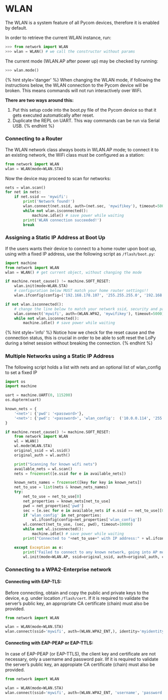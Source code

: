 # WLAN

The WLAN is a system feature of all Pycom devices, therefore it is enabled by default.

In order to retrieve the current WLAN instance, run:

```python
>>> from network import WLAN
>>> wlan = WLAN() # we call the constructor without params
```

The current mode (WLAN.AP after power up) may be checked by running:

```python
>>> wlan.mode()
```

{% hint style='danger' %}
When changing the WLAN mode, if following the instructions below, the WLAN connection to the Pycom device will be broken. This means commands will not run interactively over WiFi.

**There are two ways around this:**
1. Put this setup code into the boot.py file of the Pycom device so that it gets executed automatically after reset.
2. Duplicate the REPL on UART. This way commands can be run via Serial USB.
{% endhint %}

### Connecting to a Router
The WLAN network class always boots in WLAN.AP mode; to connect it to an existing network, the WiFi class must be configured as a station:

```python
from network import WLAN
wlan = WLAN(mode=WLAN.STA)
```

Now the device may proceed to scan for networks:

```python
nets = wlan.scan()
for net in nets:
    if net.ssid == 'mywifi':
        print('Network found!')
        wlan.connect(net.ssid, auth=(net.sec, 'mywifikey'), timeout=5000)
        while not wlan.isconnected():
            machine.idle() # save power while waiting
        print('WLAN connection succeeded!')
        break
```

### Assigning a Static IP Address at Boot Up
If the users wants their device to connect to a home router upon boot up, using with a fixed IP address, use the following script as ``/flash/boot.py``:

```python
import machine
from network import WLAN
wlan = WLAN() # get current object, without changing the mode

if machine.reset_cause() != machine.SOFT_RESET:
    wlan.init(mode=WLAN.STA)
    # configuration below MUST match your home router settings!!
    wlan.ifconfig(config=('192.168.178.107', '255.255.255.0', '192.168.178.1', '8.8.8.8'))

if not wlan.isconnected():
    # change the line below to match your network ssid, security and password
    wlan.connect('mywifi', auth=(WLAN.WPA2, 'mywifikey'), timeout=5000)
    while not wlan.isconnected():
        machine.idle() # save power while waiting
```

{% hint style='info' %}
Notice how we check for the reset cause and the connection status, this is crucial in order to be able to soft reset the LoPy during a telnet session without breaking the connection.
{% endhint %}

### Multiple Networks using a Static IP Address
The following script holds a list with nets and an optional list of wlan_config to set a fixed IP

```python
import os
import machine

uart = machine.UART(0, 115200)
os.dupterm(uart)

known_nets = {
    '<net>': {'pwd': '<password>'},
    '<net>': {'pwd': '<password>', 'wlan_config':  ('10.0.0.114', '255.255.0.0', '10.0.0.1', '10.0.0.1')}, # (ip, subnet_mask, gateway, DNS_server)
}

if machine.reset_cause() != machine.SOFT_RESET:
    from network import WLAN
    wl = WLAN()
    wl.mode(WLAN.STA)
    original_ssid = wl.ssid()
    original_auth = wl.auth()

    print("Scanning for known wifi nets")
    available_nets = wl.scan()
    nets = frozenset([e.ssid for e in available_nets])

    known_nets_names = frozenset([key for key in known_nets])
    net_to_use = list(nets & known_nets_names)
    try:
        net_to_use = net_to_use[0]
        net_properties = known_nets[net_to_use]
        pwd = net_properties['pwd']
        sec = [e.sec for e in available_nets if e.ssid == net_to_use][0]
        if 'wlan_config' in net_properties:
            wl.ifconfig(config=net_properties['wlan_config'])
        wl.connect(net_to_use, (sec, pwd), timeout=10000)
        while not wl.isconnected():
            machine.idle() # save power while waiting
        print("Connected to "+net_to_use+" with IP address:" + wl.ifconfig()[0])

    except Exception as e:
        print("Failed to connect to any known network, going into AP mode")
        wl.init(mode=WLAN.AP, ssid=original_ssid, auth=original_auth, channel=6, antenna=WLAN.INT_ANT)
```

### Connecting to a WPA2-Enterprise network

#### Connecting with EAP-TLS:

Before connecting, obtain and copy the public and private keys to the device, e.g. under location ``/flash/cert``. If it is required to validate the server’s public key, an appropriate CA certificate (chain) must also be provided.

```python
from network import WLAN

wlan = WLAN(mode=WLAN.STA)
wlan.connect(ssid='mywifi', auth=(WLAN.WPA2_ENT,), identity='myidentity', ca_certs='/flash/cert/ca.pem', keyfile='/flash/cert/client.key', certfile='/flash/cert/client.crt')
```

#### Connecting with EAP-PEAP or EAP-TTLS:

In case of EAP-PEAP (or EAP-TTLS), the client key and certificate are not necessary, only a username and password pair. IIf it is required to validate the server’s public key, an appropiate CA certificate (chain) must also be provided.

```python
from network import WLAN

wlan = WLAN(mode=WLAN.STA)
wlan.connect(ssid='mywifi', auth=(WLAN.WPA2_ENT, 'username', 'password'), identity='myidentity', ca_certs='/flash/cert/ca.pem')
```

